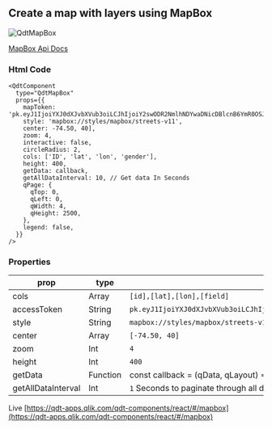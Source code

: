 ## Create a map with layers using MapBox

![QdtMapBox](assets/mapbox.png?raw=true "QdtMapBox")

[MapBox Api Docs](https://docs.mapbox.com/mapbox-gl-js/overview/)

### Html Code

```
<QdtComponent
  type="QdtMapBox"
  props={{
    mapToken: 'pk.eyJ1IjoiYXJ0dXJvbXVub3oiLCJhIjoiY2swODR2NmlhNDYwaDNicDBlcnB6YmR0OSJ9.AgG7MN8DX1aFuG1DfbFr_Q',
    style: 'mapbox://styles/mapbox/streets-v11',
    center: -74.50, 40],
    zoom: 4,
    interactive: false,
    circleRadius: 2,
    cols: ['ID', 'lat', 'lon', 'gender'],
    height: 400,
    getData: callback,
    getAllDataInterval: 10, // Get data In Seconds
    qPage: {
      qTop: 0,
      qLeft: 0,
      qWidth: 4,
      qHeight: 2500,
    },
    legend: false,
  }}
/>
```

### Properties

| prop               | type          | description   |
| ------------------ | ------------- | ------------- |
| cols               | Array         | `[id],[lat],[lon],[field]` |
| accessToken        | String        | `pk.eyJ1IjoiYXJ0dXJvbXVub3oiLCJhIjoiY2swODR2NmlhNDYwaDNicDBlcnB6YmR0OSJ9.AgG7MN8DX1aFuG1DfbFr_Q`  |
| style              | String        | `mapbox://styles/mapbox/streets-v11`  |
| center             | Array         | `[-74.50, 40]`  |
| zoom               | Int           | `4`             |
| height             | Int           | `400`           |
| getData            | Function      | const callback = (qData, qLayout) => {}           |
| getAllDataInterval | Int           | `1` Seconds to paginate through all data           |

Live [https://qdt-apps.qlik.com/qdt-components/react/#/mapbox](https://qdt-apps.qlik.com/qdt-components/react/#/mapbox)